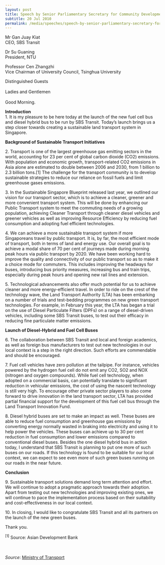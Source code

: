 ```yaml
---
layout: post
title: Speech by Senior Parliamentary Secretary for Community Development, Youth and Sports, and Transport Teo Ser Luck at the Launch of Green Bus Trials
subtitle: 20 Jul 2010
permalink: /media/speeches/speech-by-senior-parliamentary-secretary-for-community-development-youth-and-sports-and-transport-teo-ser-luck-at-the-launch-of-green-bus-trials-20-july-2010/
---
```


Mr Gan Juay Kiat 
<br>CEO, SBS Transit 

Dr Su Guaning
<br>President, NTU  

Professor Cen Zhangzhi
<br>Vice Chairman of University Council, Tsinghua University  

Distinguished Guests  
<br>
Ladies and Gentlemen  
<br>
Good Morning.

**Introduction**  
1\. It is my pleasure to be here today at the launch of the new fuel cell bus and diesel hybrid bus to be run by SBS Transit. Today’s launch brings us a step closer towards creating a sustainable land transport system in Singapore.

**Background of Sustainable Transport Initiatives**  

2\. Transport is one of the largest greenhouse gas emitting sectors in the world, accounting for 23 per cent of global carbon dioxide (CO2) emissions. With population and economic growth, transport-related CO2 emissions in Asia alone are estimated to double between 2006 and 2030, from 1 billion to 2.3 billion tons.[1] The challenge for the transport community is to develop sustainable strategies to reduce our reliance on fossil fuels and limit greenhouse gases emissions.

3\. In the Sustainable Singapore Blueprint released last year, we outlined our vision for our transport sector, which is to achieve a cleaner, greener and more convenient transport system. This will be done by enhancing our Public Transport system to meet the commuting needs of a growing population, achieving Cleaner Transport through cleaner diesel vehicles and greener vehicles as well as improving Resource Efficiency by reducing fuel consumption and adopting fuel efficient technologies.

4\. We can achieve a more sustainable transport system if more Singaporeans travel by public transport. It is, by far, the most efficient mode of transport, both in terms of land and energy use. Our overall goal is to achieve a modal share of 70 per cent of journeys made during morning peak hours via public transport by 2020. We have been working hard to improve the quality and connectivity of our public transport so as to make it a choice mode for commuters. This includes improving the headways for buses, introducing bus priority measures, increasing bus and train trips, especially during peak hours and opening new rail lines and extension.

5\. Technological advancements also offer much potential for us to achieve cleaner and more energy-efficient travel. In order to ride on the crest of the technology wave, the Land Transport Authority (LTA) has been embarking on a number of trials and test-bedding programmes on new green transport technologies. For example, in February this year, the LTA has began a trial on the use of Diesel Particulate Filters (DPFs) on a range of diesel-driven vehicles, including some SBS Transit buses, to test out their efficacy in reducing fine particulate matter emissions.

**Launch of Diesel-Hybrid and Fuel Cell Buses** 

6\. The collaboration between SBS Transit and local and foreign academics, as well as foreign bus manufacturers to test out new technologies in our local context is a step in the right direction. Such efforts are commendable and should be encouraged.

7\. Fuel cell vehicles have zero pollution at the tailpipe. For instance, vehicles powered by the hydrogen fuel cell do not emit any CO2, SO2 and NOX (nitrogen and oxygen compounds). While fuel cell technology, when adopted on a commercial basis, can potentially translate to significant reduction in vehicular emissions, the cost of using the nascent technology is still very high. To encourage other private sector players to also come forward to drive innovation in the land transport sector, LTA has provided partial financial support for the development of this fuel cell bus through the Land Transport Innovation Fund.

8\. Diesel hybrid buses are set to make an impact as well. These buses are able to reduce fuel consumption and greenhouse gas emissions by converting energy normally wasted in braking into electricity and using it to help power the vehicles. These buses can achieve up to 30 per cent reduction in fuel consumption and lower emissions compared to conventional diesel buses. Besides the one diesel hybrid bus in action today, I understand that SBS Transit is planning to put one more of such buses on our roads. If this technology is found to be suitable for our local context, we can expect to see even more of such green buses running on our roads in the near future.

**Conclusion**

9\. Sustainable transport solutions demand long term attention and effort. We will continue to adopt a pragmatic approach towards their adoption. Apart from testing out new technologies and improving existing ones, we will continue to pace the implementation process based on their suitability and cost-effectiveness in our local context.

10\. In closing, I would like to congratulate SBS Transit and all its partners on the launch of the new green buses.

Thank you.

<sup>[1]</sup> Source: Asian Development Bank
<br><br><br>


*Source*: [<a href="https://www.mot.gov.sg/" target="_blank">Ministry of Transport</a>](https://www.mot.gov.sg/)
